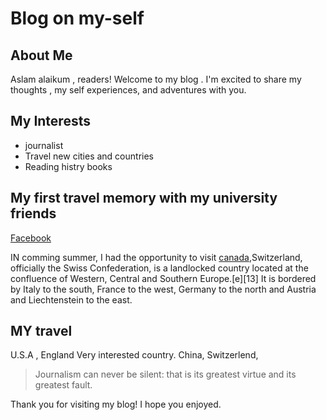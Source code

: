 # Blog on my-self

## About Me

Aslam alaikum , readers! Welcome to my blog . I'm excited to share my thoughts , my self experiences, and adventures with you.

## My Interests

- journalist
- Travel new cities and countries
- Reading histry books 


## My first travel memory with my university friends 

[Facebook](https://scontent.fkhi11-1.fna.fbcdn.net/v/t39.30808-6/353056333_220890930794114_3177885977939420158_n.jpg?_nc_cat=103&ccb=1-7&_nc_sid=8bfeb9&_nc_eui2=AeG3m1FX0i2g4jVvSra57jZtpdE14e5lU_el0TXh7mVT9_3AzViUWTVu6KdeYf4xFkosHM-o6GyJysaSuicqVu8d&_nc_ohc=6h-FaljTH28AX-XE1sV&_nc_zt=23&_nc_ht=scontent.fkhi11-1.fna&oh=00_AfB3yNEJVgxPa7jvQh8TnEBScCSC1nYtNt8hsL5JAY-l4g&oe=6489D1B3)

IN comming summer, I had the opportunity to visit [canada](https://encrypted-tbn0.gstatic.com/images?q=tbn:ANd9GcRB2hHb1u4hE3wdfVBTUarEteJmNMQTReYBODNJjUPlcuguYKjkp9StFRSD_S0nqYsdy28&usqp=CAU),Switzerland, officially the Swiss Confederation, is a landlocked country located at the confluence of Western, Central and Southern Europe.[e][13] It is bordered by Italy to the south, France to the west, Germany to the north and Austria and Liechtenstein to the east.

## MY travel
 U.S.A , England  Very interested country. China, Switzerlend,
> Journalism can never be silent: that is its greatest virtue and its greatest fault.

Thank you for visiting my blog! I hope you enjoyed.
